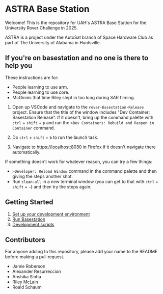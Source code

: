 # ASTRA Base Station

Welcome! This is the repository for UAH's ASTRA Base Station for the University
Rover Challenge in 2025.

ASTRA is a project under the AutoSat branch of Space Hardware Club as part of
The University of Alabama in Huntsville.

## If you're on basestation and no one is there to help you

These instructions are for:

- People learning to use arm.
- People learning to use core.
- McGinnis that time Riley slept in too long during SAR filming.

1. Open up VSCode and navigate to the `rover-Basestation-Release` project.
   Ensure that the title of the window includes
   "Dev Container: Basestation Release". If it doesn't, bring up the command
   palette with `ctrl` + `shift` + `p` and run the
   `>Dev Containers: Rebuild and Reopen in Container` command.

2. Do `ctrl` + `shift` + `b` to run the launch task.

3. Navigate to <https://localhost:8080> in Firefox if it doesn't navigate there
   automatically.

If something doesn't work for whatever reason, you can try a few things:

- `>Developer: Reload Window` command in the command palette and then giving the
  steps another shot.
- Run `clean-all` in a new terminal window (you can get to that with `ctrl` +
  `shift` + `~`) and then try the steps again.

## Getting Started

1. [Set up your development environment](./docs/setup.md)
2. [Run Basestation](./docs/running.md)
3. [Development scripts](./docs/misc_scripts.md)

## Contributors

For anyone adding to this repository, please add your name to the README before
making a pull request.

- Jamie Roberson
- Alexander Resurreccion
- Anshika Sinha
- Riley McLain
- Roald Schaum
